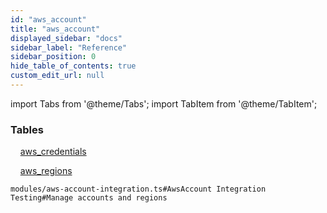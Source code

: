 ```yaml
---
id: "aws_account"
title: "aws_account"
displayed_sidebar: "docs"
sidebar_label: "Reference"
sidebar_position: 0
hide_table_of_contents: true
custom_edit_url: null
---
```


import Tabs from '@theme/Tabs';
import TabItem from '@theme/TabItem';

<Tabs>
  <TabItem value="Components" label="Components" default>

### Tables

    [aws_credentials](../../classes/aws_account_entity.AwsCredentials)

    [aws_regions](../../classes/aws_account_entity.AwsRegions)

</TabItem>
  <TabItem value="Code examples" label="Code examples">

```testdoc
modules/aws-account-integration.ts#AwsAccount Integration Testing#Manage accounts and regions
```

</TabItem>
</Tabs>

